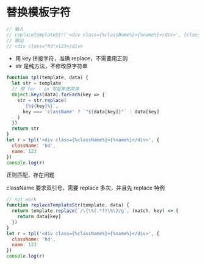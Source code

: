 # 替换模板字符

```js
// 输入
// replaceTemplateStr('<div class={%className%}>{%name%}</div>', {className:'hd', name:123})
// 输出
// <div class="hd">123</div>
```

- 用 key 拼接字符，准确 replace，不需要用正则
- str 是纯方法，不修改原字符串

```js
function tpl(template, data) {
  let str = template
  // 用 for - in 写起来更简单
  Object.keys(data).forEach(key => {
    str = str.replace(
      `{%${key}%}`,
      key === 'className' ? `"${data[key]}"` : data[key]
    )
  })
  return str
}
let r = tpl('<div class={%className%}>{%name%}</div>', {
  className: 'hd',
  name: 123
})
console.log(r)
```

正则匹配，存在问题

className 要求双引号，需要 replace 多次，并且先 replace 特例

```js
// not work
function replaceTemplateStr(template, data) {
  return template.replace(`/\{\%(.*?)\%\}/g`, (match, key) => {
    return data[key]
  })
}
let r = tpl('<div class={%className%}>{%name%}</div>', {
  className: 'hd',
  name: 123
})
console.log(r)
```
